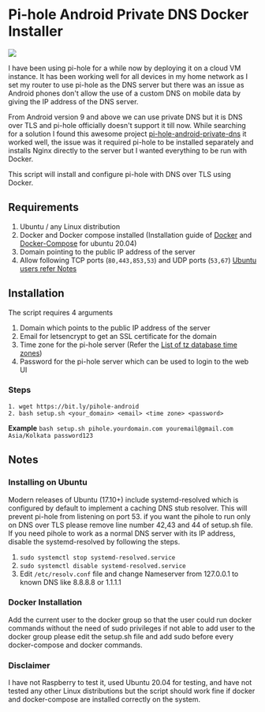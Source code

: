 # Pi-hole Android Private DNS Docker Installer 

<img src="https://raw.githubusercontent.com/sreejithag/pi-hole-android-private-dns-docker/main/assets/banner.png"> <br/>

I have been using pi-hole for a while now by deploying it on a cloud VM instance. It has been working well for all devices in my home network as I set my router to use pi-hole as the DNS server but there was an issue as Android phones don't allow the use of a custom DNS on mobile data by giving the IP address of the DNS server.

From Android version 9 and above we can use private DNS but it is DNS over TLS and pi-hole officially doesn't support it till now. While searching for a solution I found this awesome project [pi-hole-android-private-dns](https://github.com/varunsridharan/pi-hole-android-private-dns) it worked well, the issue was it required pi-hole to be installed separately and installs Nginx directly to the server but I wanted everything to be run with Docker.

This script will install and configure pi-hole with DNS over TLS using Docker. 

## Requirements 

1. Ubuntu / any Linux distribution
2. Docker and Docker compose installed (Installation guide of [Docker](https://www.digitalocean.com/community/tutorials/how-to-install-and-use-docker-on-ubuntu-20-04) and [Docker-Compose](https://www.digitalocean.com/community/tutorials/how-to-install-and-use-docker-compose-on-ubuntu-20-04) for ubuntu 20.04)
3. Domain pointing to the public IP address of the server
4. Allow following TCP ports (`80,443,853,53`) and UDP ports (`53,67`) [Ubuntu users refer Notes](README.md#notes)

## Installation

The script requires 4 arguments 

1. Domain which points to the public IP address of the server 
2. Email for letsencrypt to get an SSL certificate for the domain
3. Time zone for the pi-hole server (Refer the [List of tz database time zones](https://en.wikipedia.org/wiki/List_of_tz_database_time_zones)) 
4. Password for the pi-hole server which can be used to login to the web UI

### Steps
```
1. wget https://bit.ly/pihole-android
2. bash setup.sh <your_domain> <email> <time zone> <password>
```
**Example** `bash setup.sh pihole.yourdomain.com youremail@gmail.com Asia/Kolkata password123`


## Notes
### Installing on Ubuntu

Modern releases of Ubuntu (17.10+) include systemd-resolved which is configured by default to implement a caching DNS stub resolver. This will prevent pi-hole from listening on port 53. if you want the pihole to run only on DNS over TLS please remove line number 42,43 and 44 of setup.sh file. If you need pihole to work as a normal DNS server with its IP address, disable the systemd-resolved by following the steps.

1. `sudo systemctl stop systemd-resolved.service`
2. `sudo systemctl disable systemd-resolved.service `
3. Edit `/etc/resolv.conf` file and change Nameserver from 127.0.0.1 to known DNS like 8.8.8.8 or 1.1.1.1

### Docker Installation
Add the current user to the docker group so that the user could run docker commands without the need of sudo privileges if not able to add user to the docker group please edit the setup.sh file and add sudo before every docker-compose and docker commands.

### Disclaimer
I have not Raspberry to test it, used Ubuntu 20.04 for testing, and have not tested any other Linux distributions but the script should work fine if docker and docker-compose are installed correctly on the system.
